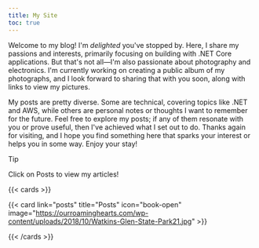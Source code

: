 ```yaml
---
title: My Site
toc: true
---
```


Welcome to my blog! I'm *delighted* you've stopped by. Here, I share my passions and interests, primarily focusing on building with .NET Core applications. But that's not all—I'm also passionate about photography and electronics. I'm currently working on creating a public album of my photographs, and I look forward to sharing that with you soon, along with links to view my pictures.

My posts are pretty diverse. Some are technical, covering topics like .NET and AWS, while others are personal notes or thoughts I want to remember for the future. Feel free to explore my posts; if any of them resonate with you or prove useful, then I've achieved what I set out to do. Thanks again for visiting, and I hope you find something here that sparks your interest or helps you in some way. Enjoy your stay!

> [!TIP]
> Click on Posts to view my articles!

  {{< cards >}}

{{< card link="posts" title="Posts" icon="book-open" image="https://ourroaminghearts.com/wp-content/uploads/2018/10/Watkins-Glen-State-Park21.jpg" >}}

{{< /cards >}}
